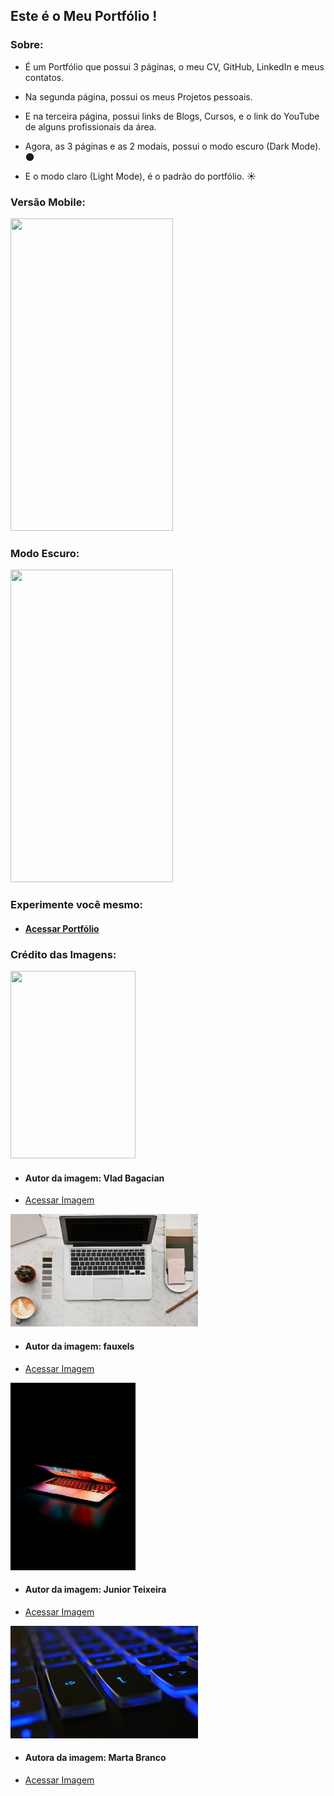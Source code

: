 ## Este é o Meu Portfólio !

### Sobre:

* É um Portfólio que possui 3 páginas, o meu CV, GitHub, LinkedIn e meus contatos.

* Na segunda página, possui os meus Projetos pessoais.

* E na terceira página, possui links de Blogs, Cursos, e o link do YouTube de alguns profissionais da área.

* Agora, as 3 páginas e as 2 modais, possui o modo escuro (Dark Mode). 🌑

* E o modo claro (Light Mode), é o padrão do portfólio. ☀️

### Versão Mobile:

<img src="imagens/portfolio.gif" height="500px" width="260px" />

### Modo Escuro:

<img src="imagens/portfolio-dark.gif" height="500px" width="260px" />

### Experimente você mesmo:

* #### <a href="https://joao3872.github.io/Meu-Portfolio/" target="_blank">Acessar Portfólio</a>

### Crédito das Imagens:

<img src="imagens/imagem_fundo.png" height="300px" width="200px" />

* #### Autor da imagem: Vlad Bagacian

* <a href="https://www.pexels.com/pt-br/foto/oculos-de-sol-pretos-em-superficie-de-madeira-marrom-1028442/" target="_blank">Acessar Imagem</a>


<img src="imagens/fundo_imagem.png" height="180px" width="300px" />

* #### Autor da imagem: fauxels

* <a href="https://www.pexels.com/photo/photo-of-laptop-near-coffee-3184458/" target="_blank">Acessar Imagem</a>


<img src="imagens/img-dark.png" height="300px" width="200px" />

* #### Autor da imagem: Junior Teixeira

* <a href="https://www.pexels.com/pt-br/foto/computador-portatil-semiaberto-ligado-na-mesa-2047905/" target="_blank">Acessar Imagem</a>


<img src="imagens/fundo-dark.png" height="180px" width="300px" />

* #### Autora da imagem: Marta Branco

* <a href="https://www.pexels.com/pt-br/foto/foto-de-close-do-teclado-preto-e-azul-1194713/" target="_blank">Acessar Imagem</a>
